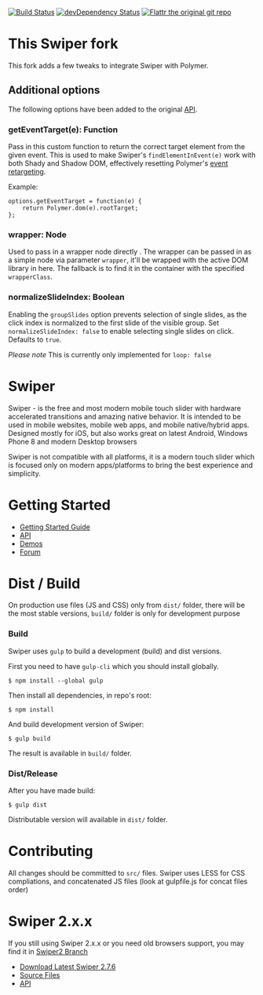 [![Build Status](https://travis-ci.org/apolakipso/Swiper.svg?branch=master)](https://travis-ci.org/apolakipso/Swiper)
[![devDependency Status](https://david-dm.org/apolakipso/Swiper/dev-status.svg)](https://david-dm.org/apolakipso/Swiper?type=dev)
[![Flattr the original git repo](http://api.flattr.com/button/flattr-badge-large.png)](https://flattr.com/submit/auto?user_id=nolimits4web&url=https://github.com/nolimits4web/swiper/&title=Framework7&language=JavaScript&tags=github&category=software)

This Swiper fork
==========

This fork adds a few tweaks to integrate Swiper with Polymer.

## Additional options

The following options have been added to the original [API](http://www.idangero.us/swiper/api/).

### getEventTarget(e): Function

Pass in this custom function to return the correct target element from the given event.
This is used to make Swiper's `findElementInEvent(e)` work with both Shady and Shadow DOM,
effectively resetting Polymer's [event retargeting](https://www.polymer-project.org/1.0/docs/devguide/events#retargeting).

Example:
```
options.getEventTarget = function(e) {
    return Polymer.dom(e).rootTarget;
};
```

### wrapper: Node

Used to pass in a wrapper node directly . The wrapper can be passed in as a simple node 
via parameter `wrapper`, it'll be wrapped with the active DOM library in here.
The fallback is to find it in the container with the specified `wrapperClass`.

### normalizeSlideIndex: Boolean

Enabling the `groupSlides` option prevents selection of single slides, as the click index is normalized to
the first slide of the visible group. Set `normalizeSlideIndex: false` to enable selecting single slides on click.
Defaults to `true`.

*Please note* This is currently only implemented for `loop: false`

Swiper
==========

Swiper - is the free and most modern mobile touch slider with hardware accelerated transitions and amazing native behavior. It is intended to be used in mobile websites, mobile web apps, and mobile native/hybrid apps. Designed mostly for iOS, but also works great on latest Android, Windows Phone 8 and modern Desktop browsers

Swiper is not compatible with all platforms, it is a modern touch slider which is focused only on modern apps/platforms to bring the best experience and simplicity.

# Getting Started
  * [Getting Started Guide](http://www.idangero.us/swiper/get-started/)
  * [API](http://www.idangero.us/swiper/api/)
  * [Demos](http://www.idangero.us/swiper/demos/)
  * [Forum](http://www.idangero.us/swiper/forum/)

# Dist / Build

On production use files (JS and CSS) only from `dist/` folder, there will be the most stable versions, `build/` folder is only for development purpose

### Build

Swiper uses `gulp` to build a development (build) and dist versions.

First you need to have `gulp-cli` which you should install globally.

```
$ npm install --global gulp
```

Then install all dependencies, in repo's root:

```
$ npm install
```

And build development version of Swiper:
```
$ gulp build
```

The result is available in `build/` folder.

### Dist/Release

After you have made build:

```
$ gulp dist
```

Distributable version will available in `dist/` folder.

# Contributing

All changes should be committed to `src/` files. Swiper uses LESS for CSS compliations, and concatenated JS files (look at gulpfile.js for concat files order)

Swiper 2.x.x
==========

If you still using Swiper 2.x.x or you need old browsers support, you may find it in [Swiper2 Branch](https://github.com/nolimits4web/Swiper/tree/Swiper2)
* [Download Latest Swiper 2.7.6](https://github.com/nolimits4web/Swiper/archive/v2.7.6.zip)
* [Source Files](https://github.com/nolimits4web/Swiper/tree/Swiper2/src)
* [API](https://github.com/nolimits4web/Swiper/blob/Swiper2/API.md)
